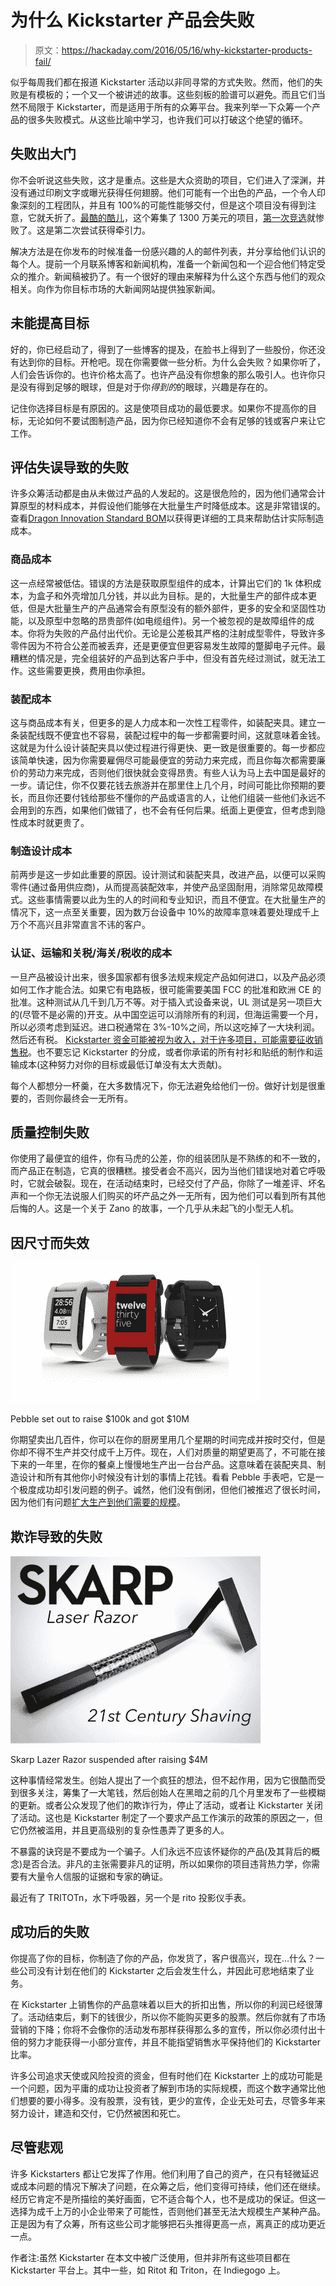 # 为什么 Kickstarter 产品会失败

> 原文：<https://hackaday.com/2016/05/16/why-kickstarter-products-fail/>

似乎每周我们都在报道 Kickstarter 活动以非同寻常的方式失败。然而，他们的失败是有模板的；一个又一个被讲述的故事。这些刻板的脸谱可以避免。而且它们当然不局限于 Kickstarter，而是适用于所有的众筹平台。我来列举一下众筹一个产品的很多失败模式。从这些比喻中学习，也许我们可以打破这个绝望的循环。

## 失败出大门

你不会听说这些失败，这才是重点。这些是大众资助的项目，它们进入了深渊，并没有通过印刷文字或曝光获得任何翅膀。他们可能有一个出色的产品，一个令人印象深刻的工程团队，并且有 100%的可能性能够交付，但是这个项目没有得到注意，它就夭折了。[最酷的酷儿](https://www.kickstarter.com/projects/ryangrepper/coolest-cooler-21st-century-cooler-thats-actually)，这个筹集了 1300 万美元的项目，[第一次竞选](http://www.theverge.com/2014/8/27/6074101/the-biggest-kickstarter-ever-failed-the-first-time-around)就惨败了。这是第二次尝试获得牵引力。

解决方法是在你发布的时候准备一份感兴趣的人的邮件列表，并分享给他们认识的每个人。提前一个月联系博客和新闻机构，准备一个新闻包和一个迎合他们特定受众的推介。新闻稿被扔了。有一个很好的理由来解释为什么这个东西与他们的观众相关。向作为你目标市场的大新闻网站提供独家新闻。

## 未能提高目标

好的，你已经启动了，得到了一些博客的提及，在脸书上得到了一些股份，你还没有达到你的目标。开枪吧。现在你需要做一些分析。为什么会失败？如果你听了，人们会告诉你的。也许价格太高了。也许产品没有你想象的那么吸引人。也许你只是没有得到足够的眼球，但是对于你*得到的*的眼球，兴趣是存在的。

记住你选择目标是有原因的。这是使项目成功的最低要求。如果你不提高你的目标，无论如何不要试图制造产品，因为你已经知道你不会有足够的钱或客户来让它工作。

## 评估失误导致的失败

许多众筹活动都是由从未做过产品的人发起的。这是很危险的，因为他们通常会计算原型的材料成本，并假设他们能够在大批量生产时降低成本。这是非常错误的。查看[Dragon Innovation Standard BOM](https://chrome.google.com/webstore/detail/dragon-standard-bom/bnckhnfojkacpjkpkjmeejnldeikfmdf?utm_source=permalink)以获得更详细的工具来帮助估计实际制造成本。

### 商品成本

这一点经常被低估。错误的方法是获取原型组件的成本，计算出它们的 1k 体积成本，为盒子和外壳增加几分钱，并以此为目标。是的，大批量生产的部件成本更低，但是大批量生产的产品通常会有原型没有的额外部件，更多的安全和坚固性功能，以及原型中忽略的昂贵部件(如电缆组件)。另一个被忽视的是故障组件的成本。你将为失败的产品付出代价。无论是公差极其严格的注射成型零件，导致许多零件因为不符合公差而被丢弃，还是更便宜但更容易发生故障的蹩脚电子元件。最糟糕的情况是，完全组装好的产品到达客户手中，但没有首先经过测试，就无法工作。这些需要更换，费用由你承担。

### 装配成本

这与商品成本有关，但更多的是人力成本和一次性工程零件，如装配夹具。建立一条装配线既不便宜也不容易，装配过程中的每一步都需要时间，这就意味着金钱。这就是为什么设计装配夹具以使过程进行得更快、更一致是很重要的。每一步都应该简单快速，因为你需要雇佣尽可能最便宜的劳动力来完成，而且你每次都需要廉价的劳动力来完成，否则他们很快就会变得昂贵。有些人认为马上去中国是最好的一步。请记住，你不仅要花钱去旅游并在那里住上几个月，时间可能比你预期的要长，而且你还要付钱给那些不懂你的产品或语言的人，让他们组装一些他们永远不会用到的东西，如果他们做错了，也不会有任何后果。纸面上更便宜，但考虑到隐性成本时就更贵了。

### 制造设计成本

前两步是这一步如此重要的原因。设计测试和装配夹具，改进产品，以便可以采购零件(通过备用供应商)，从而提高装配效率，并使产品坚固耐用，消除常见故障模式。这些事情需要以此为生的人的时间和专业知识，而且不便宜。在大批量生产的情况下，这一点至关重要，因为数万台设备中 10%的故障率意味着要处理成千上万个不高兴且非常直言不讳的客户。

### 认证、运输和关税/海关/税收的成本

一旦产品被设计出来，很多国家都有很多法规来规定产品如何进口，以及产品必须如何工作才能合法。如果它有电路板，很可能需要美国 FCC 的批准和欧洲 CE 的批准。这种测试从几千到几万不等。对于插入式设备来说，UL 测试是另一项巨大的(尽管不是必需的)开支。从中国空运可以消除所有的利润，但海运需要一个月，所以必须考虑到延迟。进口税通常在 3%-10%之间，所以这吃掉了一大块利润。然后还有税。 [Kickstarter 资金可能被视为收入，对于许多项目，可能需要征收销售税](https://www.kickstarter.com/help/taxes)。也不要忘记 Kickstarter 的分成，或者你承诺的所有衬衫和贴纸的制作和运输成本(这种努力对你的目标或最低订单没有太大贡献)。

每个人都想分一杯羹，在大多数情况下，你无法避免给他们一份。做好计划是很重要的，否则你最终会一无所有。

## 质量控制失败

你使用了最便宜的组件，你有马虎的公差，你的组装团队是不熟练的和不一致的，而产品正在制造，它真的很糟糕。接受者会不高兴，因为当他们错误地对着它呼吸时，它就会破裂。现在，在活动结束时，已经交付了产品，你除了一堆差评、坏名声和一个你无法说服人们购买的坏产品之外一无所有，因为他们可以看到所有其他后悔的人。这是一个关于 Zano 的故事，一个几乎从未起飞的小型无人机。

## 因尺寸而失效

![Pebble set out to raise $100k and got $10M](img/d2cbe9e732e9b8363982e7ea24c4bacd.png)

Pebble set out to raise $100k and got $10M

你期望卖出几百件，你可以在你的厨房里用几个星期的时间完成并按时交付，但是你却不得不生产并交付成千上万件。现在，人们对质量的期望更高了，不可能在接下来的一年里，在你的餐桌上慢慢地生产出一台台产品。这意味着在装配夹具、制造设计和所有其他你小时候没有计划的事情上花钱。看看 Pebble 手表吧，它是一个极度成功却引发问题的例子。诚然，他们没有倒闭，但他们被推迟了很长时间，因为他们有问题[扩大生产到他们需要的规模](http://www.bloomberg.com/news/2013-09-16/the-sticky-situation-that-delayed-the-pebble-smartwatch.html)。

## 欺诈导致的失败

![Skarp Lazer Razor suspended after raising $4M](img/b321675f2fe97de407875bec4f9dd97c.png)

Skarp Lazer Razor suspended after raising $4M

这种事情经常发生。创始人提出了一个疯狂的想法，但不起作用，因为它很酷而受到很多关注，筹集了一大笔钱，然后创始人在黑暗之前的几个月里发布了一些模糊的更新。或者公众发现了他们的欺诈行为，停止了活动，或者让 Kickstarter 关闭了活动。这也是 Kickstarter 制定了一个要求产品工作演示的政策的原因之一，但它仍然被滥用，并且更高级别的复杂性愚弄了更多的人。

不暴露的诀窍是不要成为一个骗子。人们永远不应该怀疑你的产品(及其背后的概念)是否合法。非凡的主张需要非凡的证明，所以如果你的项目违背热力学，你需要有大量令人信服的证据和专家的确证。

最近有了 TRITOTn，水下呼吸器，另一个是 rito 投影仪手表。

## 成功后的失败

你提高了你的目标，你制造了你的产品，你发货了，客户很高兴，现在…什么？一些公司没有计划在他们的 Kickstarter 之后会发生什么，并因此可悲地结束了业务。

在 Kickstarter 上销售你的产品意味着以巨大的折扣出售，所以你的利润已经很薄了。活动结束后，剩下的钱很少，所以你不能购买更多的股票。然后你就有了市场营销的下降；你将不会像你的活动发布那样获得那么多的宣传，所以你必须付出十倍的努力才能获得一小部分宣传，并且不能指望销售水平保持他们的 Kickstarter 比率。

许多公司追求天使或风险投资的资金，但有时他们在 Kickstarter 上的成功可能是一个问题，因为平庸的成功让投资者了解到市场的实际规模，而这个数字通常比他们想要的要小得多。没有股票，没有钱，更少的宣传，企业无处可去，尽管多年来努力设计，建造和交付，它仍然被困和死亡。

## 尽管悲观

许多 Kickstarters 都让它发挥了作用。他们利用了自己的资产，在只有轻微延迟或成本问题的情况下解决了问题，在众筹之后，他们变得可持续，他们还在继续。经历它肯定不是所描绘的美好画面，它不适合每个人，也不是成功的保证。但这一选择为成千上万的小企业带来了可能性，否则他们甚至无法大规模生产某种产品。正是因为有了众筹，所有这些公司才能够把石头推得更高一点，离真正的成功更近一点。

作者注:虽然 Kickstarter 在本文中被广泛使用，但并非所有这些项目都在 Kickstarter 平台上。其中一些，如 Ritot 和 Triton，在 Indiegogo 上。